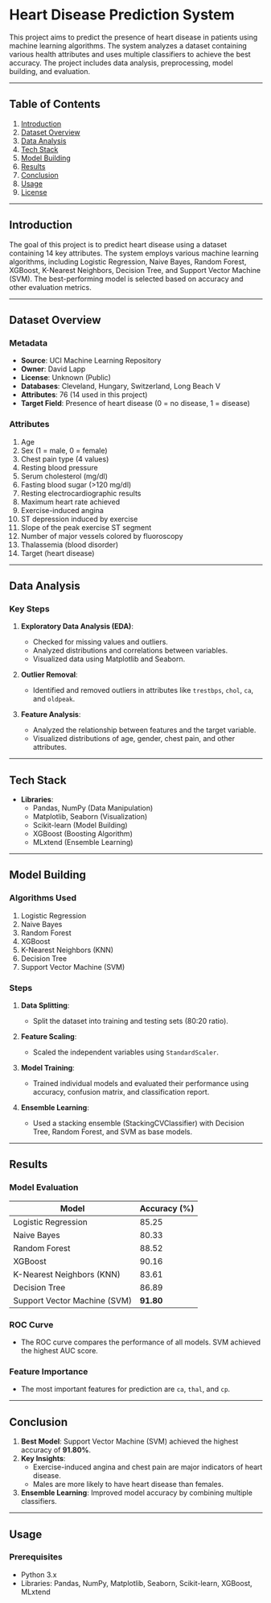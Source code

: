 # Heart Disease Prediction System

This project aims to predict the presence of heart disease in patients using machine learning algorithms. The system analyzes a dataset containing various health attributes and uses multiple classifiers to achieve the best accuracy. The project includes data analysis, preprocessing, model building, and evaluation.

---

## Table of Contents
1. [Introduction](#introduction)
2. [Dataset Overview](#dataset-overview)
3. [Data Analysis](#data-analysis)
4. [Tech Stack](#tech-stack)
5. [Model Building](#model-building)
6. [Results](#results)
7. [Conclusion](#conclusion)
8. [Usage](#usage)
9. [License](#license)

---

## Introduction
The goal of this project is to predict heart disease using a dataset containing 14 key attributes. The system employs various machine learning algorithms, including Logistic Regression, Naive Bayes, Random Forest, XGBoost, K-Nearest Neighbors, Decision Tree, and Support Vector Machine (SVM). The best-performing model is selected based on accuracy and other evaluation metrics.

---

## Dataset Overview
### Metadata
- **Source**: UCI Machine Learning Repository
- **Owner**: David Lapp
- **License**: Unknown (Public)
- **Databases**: Cleveland, Hungary, Switzerland, Long Beach V
- **Attributes**: 76 (14 used in this project)
- **Target Field**: Presence of heart disease (0 = no disease, 1 = disease)

### Attributes
1. Age
2. Sex (1 = male, 0 = female)
3. Chest pain type (4 values)
4. Resting blood pressure
5. Serum cholesterol (mg/dl)
6. Fasting blood sugar (>120 mg/dl)
7. Resting electrocardiographic results
8. Maximum heart rate achieved
9. Exercise-induced angina
10. ST depression induced by exercise
11. Slope of the peak exercise ST segment
12. Number of major vessels colored by fluoroscopy
13. Thalassemia (blood disorder)
14. Target (heart disease)

---

## Data Analysis
### Key Steps
1. **Exploratory Data Analysis (EDA)**:
   - Checked for missing values and outliers.
   - Analyzed distributions and correlations between variables.
   - Visualized data using Matplotlib and Seaborn.

2. **Outlier Removal**:
   - Identified and removed outliers in attributes like `trestbps`, `chol`, `ca`, and `oldpeak`.

3. **Feature Analysis**:
   - Analyzed the relationship between features and the target variable.
   - Visualized distributions of age, gender, chest pain, and other attributes.

---

## Tech Stack
- **Libraries**:
  - Pandas, NumPy (Data Manipulation)
  - Matplotlib, Seaborn (Visualization)
  - Scikit-learn (Model Building)
  - XGBoost (Boosting Algorithm)
  - MLxtend (Ensemble Learning)

---

## Model Building
### Algorithms Used
1. Logistic Regression
2. Naive Bayes
3. Random Forest
4. XGBoost
5. K-Nearest Neighbors (KNN)
6. Decision Tree
7. Support Vector Machine (SVM)

### Steps
1. **Data Splitting**:
   - Split the dataset into training and testing sets (80:20 ratio).

2. **Feature Scaling**:
   - Scaled the independent variables using `StandardScaler`.

3. **Model Training**:
   - Trained individual models and evaluated their performance using accuracy, confusion matrix, and classification report.

4. **Ensemble Learning**:
   - Used a stacking ensemble (StackingCVClassifier) with Decision Tree, Random Forest, and SVM as base models.

---

## Results
### Model Evaluation
| Model                     | Accuracy (%) |
|---------------------------|--------------|
| Logistic Regression        | 85.25        |
| Naive Bayes                | 80.33        |
| Random Forest              | 88.52        |
| XGBoost                    | 90.16        |
| K-Nearest Neighbors (KNN)  | 83.61        |
| Decision Tree              | 86.89        |
| Support Vector Machine (SVM)| **91.80**    |

### ROC Curve
- The ROC curve compares the performance of all models. SVM achieved the highest AUC score.

### Feature Importance
- The most important features for prediction are `ca`, `thal`, and `cp`.

---

## Conclusion
1. **Best Model**: Support Vector Machine (SVM) achieved the highest accuracy of **91.80%**.
2. **Key Insights**:
   - Exercise-induced angina and chest pain are major indicators of heart disease.
   - Males are more likely to have heart disease than females.
3. **Ensemble Learning**: Improved model accuracy by combining multiple classifiers.

---

## Usage
### Prerequisites
- Python 3.x
- Libraries: Pandas, NumPy, Matplotlib, Seaborn, Scikit-learn, XGBoost, MLxtend
